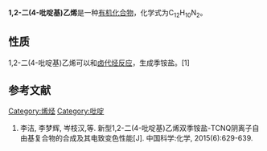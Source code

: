 **1,2-二(4-吡啶基)乙烯**是一种[有机化合物](../Page/有机化合物.md "wikilink")，化学式为C<sub>12</sub>H<sub>10</sub>N<sub>2</sub>。

## 性质

1,2-二(4-吡啶基)乙烯可以和[卤代烃反应](https://zh.wikipedia.org/wiki/卤代烃 "wikilink")，生成季铵盐。\[1\]

## 参考文献

[Category:烯烃](https://zh.wikipedia.org/wiki/Category:烯烃 "wikilink")
[Category:吡啶](https://zh.wikipedia.org/wiki/Category:吡啶 "wikilink")

1.  李洁, 李梦辉, 岑枝汉,等. 新型1,2-二(4-吡啶基)乙烯双季铵盐-TCNQ阴离子自由基复合物的合成及其电致变色性能\[J\].
    中国科学:化学, 2015(6):629-639.